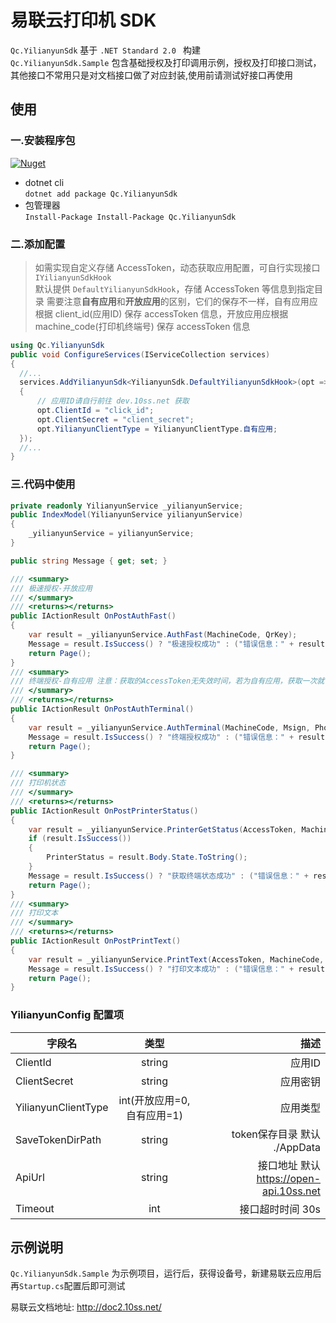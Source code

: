 # 易联云打印机 SDK

`Qc.YilianyunSdk` 基于 `.NET Standard 2.0 ` 构建  
`Qc.YilianyunSdk.Sample` 包含基础授权及打印调用示例，授权及打印接口测试，其他接口不常用只是对文档接口做了对应封装,使用前请测试好接口再使用

## 使用

### 一.安装程序包

[![Nuget](https://img.shields.io/nuget/v/Qc.YilianyunSdk)](https://www.nuget.org/packages/Qc.YilianyunSdk/)

- dotnet cli  
  `dotnet add package Qc.YilianyunSdk`
- 包管理器  
  `Install-Package Install-Package Qc.YilianyunSdk`

### 二.添加配置

> 如需实现自定义存储 AccessToken，动态获取应用配置，可自行实现接口 `IYilianyunSdkHook`  
> 默认提供 `DefaultYilianyunSdkHook`，存储 AccessToken 等信息到指定目录
> 需要注意**自有应用**和**开放应用**的区别，它们的保存不一样，自有应用应根据 client_id(应用ID) 保存 accessToken 信息，开放应用应根据 machine_code(打印机终端号) 保存 accessToken 信息

```cs
using Qc.YilianyunSdk
public void ConfigureServices(IServiceCollection services)
{
  //...
  services.AddYilianyunSdk<YilianyunSdk.DefaultYilianyunSdkHook>(opt =>
  {
      // 应用ID请自行前往 dev.10ss.net 获取
      opt.ClientId = "click_id";
      opt.ClientSecret = "client_secret";
      opt.YilianyunClientType = YilianyunClientType.自有应用;
  });
  //...
}
```

### 三.代码中使用

```cs
private readonly YilianyunService _yilianyunService;
public IndexModel(YilianyunService yilianyunService)
{
    _yilianyunService = yilianyunService;
}

public string Message { get; set; }

/// <summary>
/// 极速授权-开放应用
/// </summary>
/// <returns></returns>
public IActionResult OnPostAuthFast()
{
    var result = _yilianyunService.AuthFast(MachineCode, QrKey);
    Message = result.IsSuccess() ? "极速授权成功" : ("错误信息：" + result.Error_Description);
    return Page();
}
/// <summary>
/// 终端授权-自有应用 注意：获取的AccessToken无失效时间，若为自有应用，获取一次就可以了，其实就是把应用的AccessToken和打印机绑定了
/// </summary>
/// <returns></returns>
public IActionResult OnPostAuthTerminal()
{
    var result = _yilianyunService.AuthTerminal(MachineCode, Msign, Phone, PrinterName);
    Message = result.IsSuccess() ? "终端授权成功" : ("错误信息：" + result.Error_Description);
    return Page();
}

/// <summary>
/// 打印机状态
/// </summary>
/// <returns></returns>
public IActionResult OnPostPrinterStatus()
{
    var result = _yilianyunService.PrinterGetStatus(AccessToken, MachineCode);
    if (result.IsSuccess())
    {
        PrinterStatus = result.Body.State.ToString();
    }
    Message = result.IsSuccess() ? "获取终端状态成功" : ("错误信息：" + result.Error_Description);
    return Page();
}
/// <summary>
/// 打印文本
/// </summary>
/// <returns></returns>
public IActionResult OnPostPrintText()
{
    var result = _yilianyunService.PrintText(AccessToken, MachineCode, PrintContent);
    Message = result.IsSuccess() ? "打印文本成功" : ("错误信息：" + result.Error_Description);
    return Page();
}
```

### YilianyunConfig 配置项
| 字段名        | 类型           | 描述  |
| ------------- |:-------------:| -----:|
| ClientId      | string |  应用ID |
| ClientSecret     | string      |   应用密钥 |
| YilianyunClientType | int(开放应用=0,自有应用=1)    |    应用类型 |
| SaveTokenDirPath     | string      |    token保存目录 默认 ./AppData |
| ApiUrl     | string      |    接口地址 默认 https://open-api.10ss.net |
| Timeout     | int      |    接口超时时间 30s |

## 示例说明

`Qc.YilianyunSdk.Sample` 为示例项目，运行后，获得设备号，新建易联云应用后再`Startup.cs`配置后即可测试

易联云文档地址: http://doc2.10ss.net/
